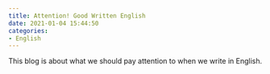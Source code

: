 ```yaml
---
title: Attention! Good Written English
date: 2021-01-04 15:44:50
categories:
- English
---
```


This blog is about what we should pay attention to when we write in English.

<!-- more -->

## 

